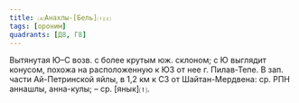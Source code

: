 ```yaml
---
title: ⒜Анахлы-[Бель]⒯⒵
tags: [ороним]
quadrants: [Д8, Г8]
---
```


Вытянутая Ю–С возв. с более крутым юж. склоном; с Ю выглядит конусом, похожа на
расположенную к ЮЗ от нее г. Пилав-Тепе. В зап. части Ай-Петринской яйлы, в 1,2
км к СЗ от Шайтан-Мердвена: ср. РПН аннашлы, анна-кулы; – ср.
[янык]⒯.
